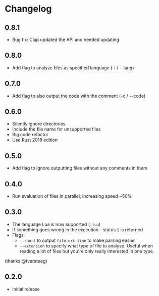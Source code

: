 # Changelog

## 0.8.1
* Bug fix: Clap updated the API and needed updating

## 0.8.0
* Add flag to analyze files as specified language (-l / --lang)

## 0.7.0
* Add flag to also output the code with the comment (-c / --code)

## 0.6.0
* Silently ignore directories
* Include the file name for unsupported files
* Big code refactor
* Use Rust 2018 edition

## 0.5.0
* Add flag to ignore outputting files without any comments in them

## 0.4.0
* Run evaluation of files in parallel, increasing speed ~50%

## 0.3.0
* The language Lua is now supported (`.lua`)
* If something goes wrong in the execution - status `1` is returned
* Flags:
  * `--short` to output `file.ext:line` to make parsing easier
  * `--extension` to specify what type of file to analyze. Useful when reading a lot of files but you're only really interested in one type.

(thanks @tversteeg)

## 0.2.0
* Initial release
